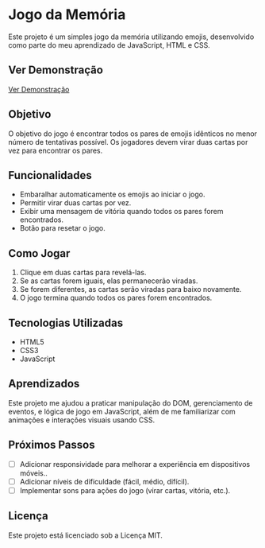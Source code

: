 # Jogo da Memória

Este projeto é um simples jogo da memória utilizando emojis, desenvolvido como parte do meu aprendizado de JavaScript, HTML e CSS.

## Ver Demonstração

<a href="https://brunomoraesdigital.github.io/dio-memory-game/" target="_blank" rel="noopener noreferrer">Ver Demonstração</a>

## Objetivo

O objetivo do jogo é encontrar todos os pares de emojis idênticos no menor número de tentativas possível. Os jogadores devem virar duas cartas por vez para encontrar os pares.

## Funcionalidades

- Embaralhar automaticamente os emojis ao iniciar o jogo.
- Permitir virar duas cartas por vez.
- Exibir uma mensagem de vitória quando todos os pares forem encontrados.
- Botão para resetar o jogo.

## Como Jogar

1. Clique em duas cartas para revelá-las.
2. Se as cartas forem iguais, elas permanecerão viradas.
3. Se forem diferentes, as cartas serão viradas para baixo novamente.
4. O jogo termina quando todos os pares forem encontrados.

## Tecnologias Utilizadas

- HTML5
- CSS3
- JavaScript

## Aprendizados

Este projeto me ajudou a praticar manipulação do DOM, gerenciamento de eventos, e lógica de jogo em JavaScript, além de me familiarizar com animações e interações visuais usando CSS.

## Próximos Passos

- [ ] Adicionar responsividade para melhorar a experiência em dispositivos móveis..
- [ ] Adicionar níveis de dificuldade (fácil, médio, difícil).
- [ ] Implementar sons para ações do jogo (virar cartas, vitória, etc.).

## Licença

Este projeto está licenciado sob a Licença MIT.

